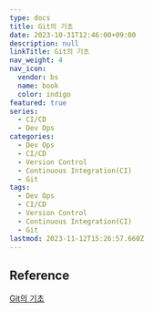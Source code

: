 ```yaml
---
type: docs
title: Git의 기초
date: 2023-10-31T12:46:00+09:00
description: null
linkTitle: Git의 기초
nav_weight: 4
nav_icon:
  vendor: bs
  name: book
  color: indigo
featured: true
series:
  - CI/CD
  - Dev Ops
categories:
  - Dev Ops
  - CI/CD
  - Version Control
  - Continuous Integration(CI)
  - Git
tags:
  - Dev Ops
  - CI/CD
  - Version Control
  - Continuous Integration(CI)
  - Git
lastmod: 2023-11-12T15:26:57.660Z
---
```


## Reference

[Git의 기초](https://git-scm.com/book/ko/v2/Git%EC%9D%98-%EA%B8%B0%EC%B4%88-Git-%EC%A0%80%EC%9E%A5%EC%86%8C-%EB%A7%8C%EB%93%A4%EA%B8%B0)
